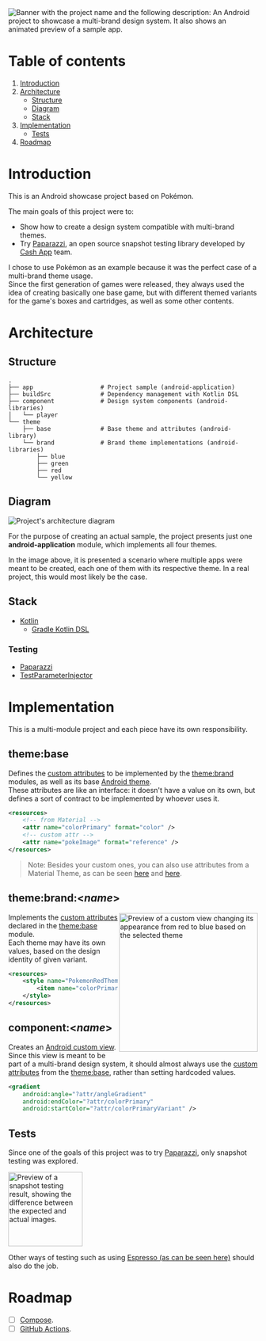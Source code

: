 <img src="https://user-images.githubusercontent.com/35379633/152901416-1f8cf4f0-45ba-44e0-973d-91dc64e463f6.gif" alt="Banner with the project name and the following description: An Android project to showcase a multi-brand design system. It also shows an animated preview of a sample app."/>

# Table of contents
1. [Introduction](#introduction)
2. [Architecture](#architecture)
    - [Structure](#structure)
    - [Diagram](#diagram)
    - [Stack](#stack)
3. [Implementation](#implementation)
    - [Tests](#tests)
4. [Roadmap](#roadmap)

# Introduction
This is an Android showcase project based on Pokémon.

The main goals of this project were to:
- Show how to create a design system compatible with multi-brand themes.
- Try [Paparazzi](https://github.com/cashapp/paparazzi), an open source snapshot testing library developed by [Cash App](https://github.com/cashapp) team.

I chose to use Pokémon as an example because it was the perfect case of a multi-brand theme usage.</br>
Since the first generation of games were released, they always used the idea of creating basically one base game, but with different themed variants for the game's boxes and cartridges, as well as some other contents.

# Architecture
## Structure
```
.
├── app                   # Project sample (android-application)
├── buildSrc              # Dependency management with Kotlin DSL
├── component             # Design system components (android-libraries)
│   └── player
└── theme
    ├── base              # Base theme and attributes (android-library)
    └── brand             # Brand theme implementations (android-libraries)
        ├── blue
        ├── green
        ├── red
        └── yellow
```

## Diagram
<img src="https://user-images.githubusercontent.com/35379633/152466454-28843616-3743-4874-9e6e-7f9d1844f28d.gif" alt="Project's architecture diagram"/>

For the purpose of creating an actual sample, the project presents just one **android-application** module, which implements all four themes.

In the image above, it is presented a scenario where multiple apps were meant to be created, each one of them with its respective theme. In a real project, this would most likely be the case.

## Stack
- [Kotlin](https://developer.android.com/kotlin)
    - [Gradle Kotlin DSL](https://docs.gradle.org/current/userguide/kotlin_dsl.html)
### Testing
- [Paparazzi](https://github.com/cashapp/paparazzi)
- [TestParameterInjector](https://github.com/google/TestParameterInjector)

# Implementation
This is a multi-module project and each piece have its own responsibility.

## theme:base
Defines the [custom attributes](https://developer.android.com/training/custom-views/create-view#customattr) to be implemented by the [theme:brand](#themebrandname) modules, as well as its base [Android theme](https://developer.android.com/guide/topics/ui/look-and-feel/themes).</br>
These attributes are like an interface: it doesn't have a value on its own, but defines a sort of contract to be implemented by whoever uses it.

```xml
<resources>
    <!-- from Material -->
    <attr name="colorPrimary" format="color" />
    <!-- custom attr -->
    <attr name="pokeImage" format="reference" />
</resources>
```

> Note: Besides your custom ones, you can also use attributes from a Material Theme, as can be seen [here](https://material.io/develop/android/docs/getting-started) and [here](https://material.io/blog/android-material-theme-color).

## theme:brand:<_name_>
<img align="right" src="https://user-images.githubusercontent.com/35379633/152628892-6b548372-e428-4aa8-9eb5-4720db310305.gif" alt="Preview of a custom view changing its appearance from red to blue based on the selected theme" width="280" style="display: inline; float: right"/>

Implements the [custom attributes](https://developer.android.com/training/custom-views/create-view#customattr) declared in the [theme:base](#themebase) module.</br>
Each theme may have its own values, based on the design identity of given variant.

```xml
<resources>
    <style name="PokemonRedTheme" parent="PokemonBaseTheme">
        <item name="colorPrimary">#c62828</item>
    </style>
</resources>
```

## component:<_name_>
Creates an [Android custom view](https://developer.android.com/guide/topics/ui/custom-components). Since this view is meant to be part of a multi-brand design system, it should almost always use the [custom attributes](https://developer.android.com/training/custom-views/create-view#customattr) from the [theme:base](#themebase), rather than setting hardcoded values.

```xml
<gradient
    android:angle="?attr/angleGradient"
    android:endColor="?attr/colorPrimary"
    android:startColor="?attr/colorPrimaryVariant" />
```

## Tests
Since one of the goals of this project was to try [Paparazzi](https://github.com/cashapp/paparazzi), only snapshot testing was explored.

<img src="https://user-images.githubusercontent.com/35379633/152630899-937149dc-f49e-4aa8-90c4-82245be784fd.gif" alt="Preview of a snapshot testing result, showing the difference between the expected and actual images." width="150"/>

Other ways of testing such as using [Espresso (as can be seen here)](https://developer.android.com/training/testing/instrumented-tests) should also do the job.

# Roadmap
- [ ] [Compose](https://developer.android.com/jetpack/compose).
- [ ] [GitHub Actions](https://github.com/features/actions).
